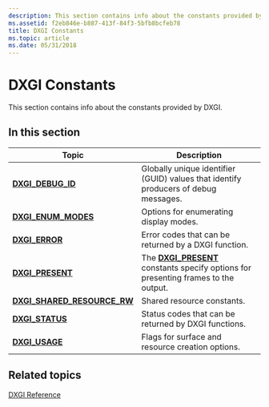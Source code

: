 ```yaml
---
description: This section contains info about the constants provided by DXGI.
ms.assetid: f2eb846e-b887-413f-84f3-5bfb8bcfeb78
title: DXGI Constants
ms.topic: article
ms.date: 05/31/2018
---
```


# DXGI Constants

This section contains info about the constants provided by DXGI.

## In this section



| Topic                                                                    | Description                                                                                                         |
|--------------------------------------------------------------------------|---------------------------------------------------------------------------------------------------------------------|
| [**DXGI\_DEBUG\_ID**](dxgi-debug-id.md)<br/>                      | Globally unique identifier (GUID) values that identify producers of debug messages.<br/>                      |
| [**DXGI\_ENUM\_MODES**](dxgi-enum-modes.md)<br/>                  | Options for enumerating display modes.<br/>                                                                   |
| [**DXGI\_ERROR**](dxgi-error.md)<br/>                             | Error codes that can be returned by a DXGI function.<br/>                                                     |
| [**DXGI\_PRESENT**](dxgi-present.md)<br/>                         | The [**DXGI\_PRESENT**](dxgi-present.md) constants specify options for presenting frames to the output.<br/> |
| [**DXGI\_SHARED\_RESOURCE\_RW**](dxgi-shared-resource-rw.md)<br/> | Shared resource constants.<br/>                                                                               |
| [**DXGI\_STATUS**](dxgi-status.md)<br/>                           | Status codes that can be returned by DXGI functions.<br/>                                                     |
| [**DXGI\_USAGE**](dxgi-usage.md)<br/>                             | Flags for surface and resource creation options.<br/>                                                         |



 

## Related topics

<dl> <dt>

[DXGI Reference](d3d10-graphics-reference-dxgi.md)
</dt> </dl>

 

 




